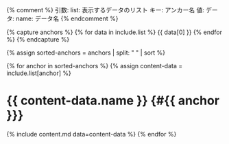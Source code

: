 {% comment %}
引数:
  list: 表示するデータのリスト
    キー: アンカー名
    値: データ:
      name: データ名
{% endcomment %}

<!-- 全アンカー名をスペース区切りで結合 -->
{% capture anchors %}
{% for data in include.list %} {{ data[0] }} {% endfor %}
{% endcapture %}

<!-- anchorsを空白で区切ってソート -->
{% assign sorted-anchors = anchors | split: " " | sort %}

<!-- ソートしたアンカー順でリスト展開 -->
<!-- NOTE: Markdownはインデントできないのでforの中身はインデントなし -->
{% for anchor in sorted-anchors %}
{% assign content-data = include.list[anchor] %}
# {{ content-data.name }} {#{{ anchor }}}
{% include content.md data=content-data %}
{% endfor %}
